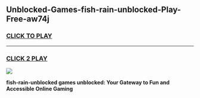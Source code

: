 
## Unblocked-Games-fish-rain-unblocked-Play-Free-aw74j
<h3>
<a href="https://premium76.site?title=fish-rain-unblocked&ref=10A">CLICK TO PLAY</a></h3>
<hr>

<h3>
<a href="https://premium76.site?title=fish-rain-unblocked&ref=10A">CLICK 2 PLAY</a>
  
</h3>

<a href="https://premium76.site?title=fish-rain-unblocked&ref=10A"><img src="https://clearcache.store/games.png"></a>


**fish-rain-unblocked games unblocked: Your Gateway to Fun and Accessible Online Gaming**
